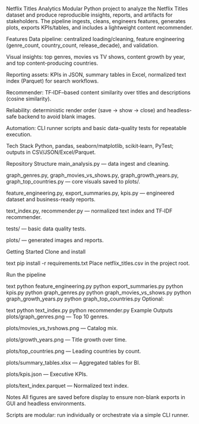 Netflix Titles Analytics
Modular Python project to analyze the Netflix Titles dataset and produce reproducible insights, reports, and artifacts for stakeholders. The pipeline ingests, cleans, engineers features, generates plots, exports KPIs/tables, and includes a lightweight content recommender.

Features
Data pipeline: centralized loading/cleaning, feature engineering (genre_count, country_count, release_decade), and validation.

Visual insights: top genres, movies vs TV shows, content growth by year, and top content-producing countries.

Reporting assets: KPIs in JSON, summary tables in Excel, normalized text index (Parquet) for search workflows.

Recommender: TF‑IDF–based content similarity over titles and descriptions (cosine similarity).

Reliability: deterministic render order (save → show → close) and headless-safe backend to avoid blank images.

Automation: CLI runner scripts and basic data-quality tests for repeatable execution.

Tech Stack
Python, pandas, seaborn/matplotlib, scikit‑learn, PyTest; outputs in CSV/JSON/Excel/Parquet.

Repository Structure
main_analysis.py — data ingest and cleaning.

graph_genres.py, graph_movies_vs_shows.py, graph_growth_years.py, graph_top_countries.py — core visuals saved to plots/.

feature_engineering.py, export_summaries.py, kpis.py — engineered dataset and business-ready reports.

text_index.py, recommender.py — normalized text index and TF‑IDF recommender.

tests/ — basic data quality tests.

plots/ — generated images and reports.

Getting Started
Clone and install

text
pip install -r requirements.txt
Place netflix_titles.csv in the project root.

Run the pipeline

text
python feature_engineering.py
python export_summaries.py
python kpis.py
python graph_genres.py
python graph_movies_vs_shows.py
python graph_growth_years.py
python graph_top_countries.py
Optional:

text
python text_index.py
python recommender.py
Example Outputs
plots/graph_genres.png — Top 10 genres.

plots/movies_vs_tvshows.png — Catalog mix.

plots/growth_years.png — Title growth over time.

plots/top_countries.png — Leading countries by count.

plots/summary_tables.xlsx — Aggregated tables for BI.

plots/kpis.json — Executive KPIs.

plots/text_index.parquet — Normalized text index.

Notes
All figures are saved before display to ensure non-blank exports in GUI and headless environments.

Scripts are modular: run individually or orchestrate via a simple CLI runner.




